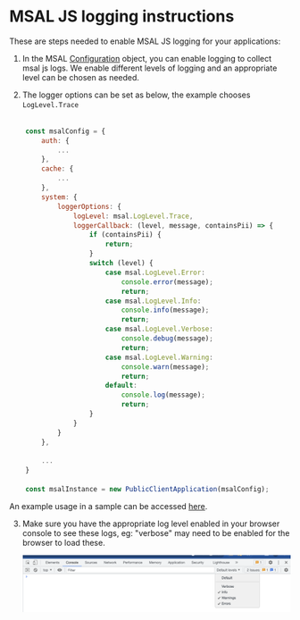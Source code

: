 # MSAL JS logging instructions

These are steps needed to enable MSAL JS logging for your applications:

1. In the MSAL [Configuration](./configuration.md) object, you can enable logging to collect msal js logs. We enable different levels of logging and an appropriate level can be chosen as needed. 

2. The logger options can be set as below, the example chooses `LogLevel.Trace`

```javascript

    const msalConfig = {
        auth: {
            ...
        },
        cache: {
            ...
        },
        system: {
            loggerOptions: {
                logLevel: msal.LogLevel.Trace,
                loggerCallback: (level, message, containsPii) => {
                    if (containsPii) {	
                        return;	
                    }
                    switch (level) {	
                        case msal.LogLevel.Error:	
                            console.error(message);	
                            return;	
                        case msal.LogLevel.Info:	
                            console.info(message);	
                            return;	
                        case msal.LogLevel.Verbose:	
                            console.debug(message);	
                            return;	
                        case msal.LogLevel.Warning:	
                            console.warn(message);	
                            return;	
                        default:
                            console.log(message);
                            return;
                    }
                }
            }
        },

        ...
    }

    const msalInstance = new PublicClientApplication(msalConfig);      
```

An example usage in a sample can be accessed [here](https://github.com/AzureAD/microsoft-authentication-library-for-js/blob/dev/samples/msal-browser-samples/VanillaJSTestApp2.0/app/default/authConfig.js#:~:text=logLevel%3A%20msal.LogLevel.Trace%2C).


3. Make sure you have the appropriate log level enabled in your browser console to see these logs, eg: "verbose" may need to be enabled for the browser to load these.

    ![browser console](./images/BrowserLogEnablement.png)



